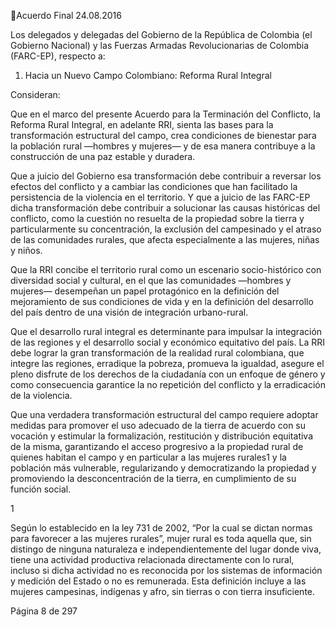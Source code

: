 Acuerdo Final 
24.08.2016 
 
 
 
Los delegados y delegadas del Gobierno de la República de Colombia (el Gobierno Nacional) y las Fuerzas 
Armadas Revolucionarias de Colombia (FARC-EP), respecto a: 
 
1. Hacia un Nuevo Campo Colombiano: Reforma Rural Integral 
 
Consideran: 
 
Que en el marco del presente Acuerdo para la Terminación del Conflicto, la Reforma Rural Integral, en 
adelante RRI, sienta las bases para la transformación estructural del campo, crea condiciones de bienestar 
para la población rural —hombres y mujeres— y de esa manera contribuye a la construcción de una paz 
estable y duradera.  
 
Que  a  juicio  del  Gobierno  esa  transformación  debe  contribuir  a  reversar  los  efectos  del  conflicto  y  a 
cambiar las condiciones que han facilitado la persistencia de la violencia en el territorio. Y que a juicio de 
las FARC-EP dicha transformación debe contribuir a solucionar las causas históricas del conflicto, como la 
cuestión no resuelta de la propiedad sobre la tierra y particularmente su concentración, la exclusión del 
campesinado  y  el  atraso  de  las  comunidades  rurales,  que  afecta  especialmente  a  las  mujeres,  niñas  y 
niños.  
 
Que la RRI concibe el territorio rural como un escenario socio-histórico con diversidad social y cultural, en 
el que las comunidades —hombres y mujeres— desempeñan un papel protagónico en la definición del 
mejoramiento de sus condiciones de vida y en la definición del desarrollo del país dentro de una visión de 
integración urbano-rural. 
 
Que el desarrollo rural integral es determinante para impulsar la integración de las regiones y el desarrollo 
social  y  económico  equitativo  del  país.  La  RRI  debe  lograr  la  gran  transformación  de  la  realidad  rural 
colombiana,  que  integre  las  regiones,  erradique  la  pobreza,  promueva  la  igualdad,  asegure  el  pleno 
disfrute de los derechos de la ciudadanía con un enfoque de género y como consecuencia garantice la no 
repetición del conflicto y la erradicación de la violencia. 
 
Que una verdadera transformación estructural del campo requiere adoptar medidas para promover el 
uso  adecuado  de  la  tierra  de  acuerdo  con  su  vocación  y  estimular  la  formalización,  restitución  y 
distribución equitativa de la misma, garantizando el acceso progresivo a la propiedad rural de quienes 
habitan  el  campo  y  en  particular  a  las  mujeres  rurales1  y  la  población  más  vulnerable,  regularizando  y 
democratizando  la  propiedad  y  promoviendo  la  desconcentración  de  la  tierra,  en  cumplimiento  de  su 
función social.  
 

                                                             
1

 Según lo establecido en la ley 731 de 2002, “Por la cual se dictan normas para favorecer a las mujeres rurales”, mujer rural es 
toda aquella que, sin distingo de ninguna naturaleza e independientemente del lugar donde viva, tiene una actividad productiva 
relacionada directamente con lo rural, incluso si dicha actividad no es reconocida por los sistemas de información y medición del 
Estado o no es remunerada. Esta definición incluye a las mujeres campesinas, indígenas y afro, sin tierras o con tierra insuficiente. 

Página 8 de 297 
 

